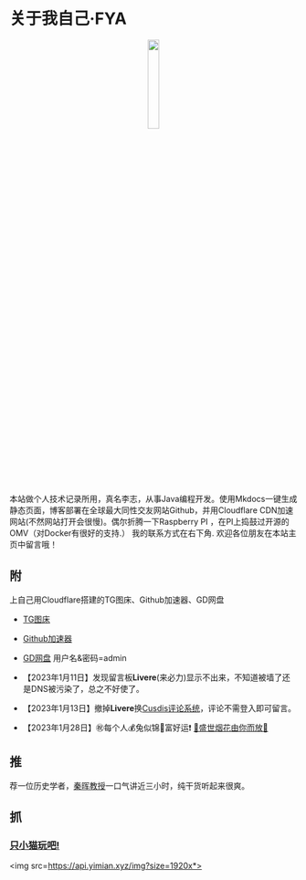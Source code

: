 
# 关于我自己·FYA 

<p style="text-align:center">
<img src=https://api.yimian.xyz/img?type=head  width="20%" height="20%" >
</p>
本站做个人技术记录所用，真名李志，从事Java编程开发。使用Mkdocs一键生成静态页面，博客部署在全球最大同性交友网站Github，并用Cloudflare CDN加速网站(不然网站打开会很慢)。偶尔折腾一下Raspberry PI ，在PI上捣鼓过开源的OMV（对Docker有很好的支持.） 我的联系方式在右下角.
欢迎各位朋友在本站主页中留言哦！

## 附
上自己用Cloudflare搭建的TG图床、Github加速器、GD网盘

- [TG图床](https://tgimg.121rh.com/)
- [Github加速器](https://github.121rh.com/)
- [GD网盘](https://drive.121rh.com/)  用户名&密码=admin


- 【2023年1月11日】发现留言板**Livere**(来必力)显示不出来，不知道被墙了还是DNS被污染了，总之不好使了。
- 【2023年1月13日】撤掉**Livere**换[Cusdis评论系统](https://cusdis.com/doc#/integration/mkdocs)，评论不需登入即可留言。
- 【2023年1月28日】㊗️每个人💰️兔似锦🧨富好运❗  <a href="https://qiniu.121rh.com/html/fireworks.html" >🎇盛世烟花由你而放🎇</a>

## 推

荐一位历史学者，[秦晖教授](recommend/)一口气讲近三小时，纯干货听起来很爽。 

## 抓

### [只小猫玩吧!](catchCat/)

<img src=https://api.yimian.xyz/img?size=1920x*>

